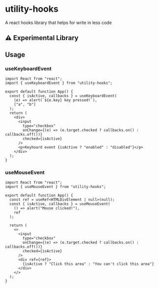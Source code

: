 # utility-hooks

A react hooks library that helps for write in less code

## :warning: Experimental Library

## Usage

### useKeyboardEvent

```tsx
import React from "react";
import { useKeyboardEvent } from "utility-hooks";

export default function App() {
  const { isActive, callbacks } = useKeyboardEvent(
    (e) => alert(`${e.key} key pressed!`),
    ["a", "b"]
  );
  return (
    <div>
      <input
        type="checkbox"
        onChange={(e) => (e.target.checked ? callbacks.on() : callbacks.off())}
        checked={isActive}
      />
      <p>Keyhoard event {isActive ? "enabled" : "disabled"}</p>
    </div>
  );
}
```

### useMouseEvent

```tsx
import React from "react";
import { useMouseEvent } from "utility-hooks";

export default function App() {
  const ref = useRef<HTMLDivElement | null>(null);
  const { isActive, callbacks } = useMouseEvent(
    () => alert("Mouse clicked!"),
    ref
  );

  return (
    <>
      <input
        type="checkbox"
        onChange={(e) => (e.target.checked ? callbacks.on() : callbacks.off())}
        checked={isActive}
      />
      <div ref={ref}>
        {isActive ? "Click this area" : "You can't click this area"}
      </div>
    </>
  );
}
```
